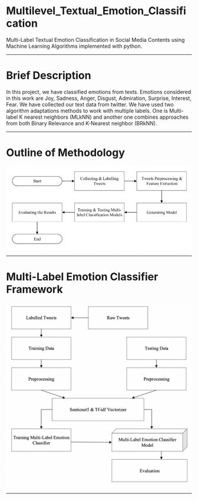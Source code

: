 # Multilevel_Textual_Emotion_Classification

Multi-Label Textual Emotion Classification in Social Media Contents using Machine Learning Algorithms implemented with python.

<hr/>

# Brief Description

In this project, we have classified emotions from texts. Emotions considered in this work are Joy, Sadness, Anger, Disgust, Admiration, Surprise, Interest, Fear. We have collected our text data from twitter. We have used two algorithm adaptations methods to work with multiple labels. One is Multi-label K nearest neighbors (MLkNN) and another one combines approaches from both Binary Relevance and K-Nearest neighbor (BRkNN).

<hr/>

# Outline of Methodology

![Outline_of_Methodology](Images/Outline_of_Methodology.png)

<hr/>

# Multi-Label Emotion Classifier Framework

![Outline_of_Methodology](Images/Multi-Label_Emotion_Classifier_Framework.png)

<hr/>












